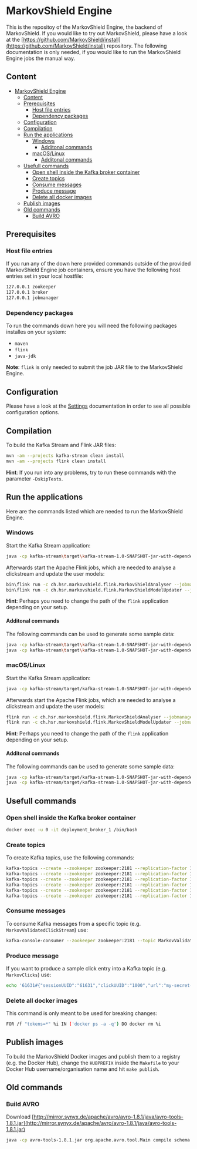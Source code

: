 # MarkovShield Engine
This is the repositoy of the MarkovShield Engine, the backend of MarkovShield. If you would like to try out MarkovShield, please have a look at the [https://github.com/MarkovShield/install](https://github.com/MarkovShield/install) repository. The following documentation is only needed, if you would like to run the MarkovShield Engine jobs the manual way.

## Content
* [MarkovShield Engine](#markovshield-engine)
	* [Content](#content)
	* [Prerequisites](#prerequisites)
		* [Host file entries](#host-file-entries)
		* [Dependency packages](#dependency-packages)
	* [Configuration](#configuration)
	* [Compilation](#compilation)
	* [Run the applications](#run-the-applications)
		* [Windows](#windows)
			* [Additonal commands](#additonal-commands)
		* [macOS/Linux](#macoslinux)
			* [Additonal commands](#additonal-commands)
	* [Usefull commands](#usefull-commands)
		* [Open shell inside the Kafka broker container](#open-shell-inside-the-kafka-broker-container)
		* [Create topics](#create-topics)
		* [Consume messages](#consume-messages)
		* [Produce message](#produce-message)
		* [Delete all docker images](#delete-all-docker-images)
	* [Publish images](#publish-images)
	* [Old commands](#old-commands)
		* [Build AVRO](#build-avro)


## Prerequisites

### Host file entries
If you run any of the down here provided commands outside of the provided MarkovShield Engine job containers, ensure you have the following host entries set in your local hostfile:
```bash
127.0.0.1 zookeeper
127.0.0.1 broker
127.0.0.1 jobmanager
```

### Dependency packages
To run the commands down here you will need the following packages installes on your system:

*  `maven`
*  `flink`
*  `java-jdk`

**Note**: `flink` is only needed to submit the job JAR file to the MarkovShield Engine.

## Configuration
Please have a look at the [Settings](documentations/SETTINGS.md) documentation in order to see all possible configuration options.

## Compilation
To build the Kafka Stream and Flink JAR files:
```bash
mvn -am --projects kafka-stream clean install
mvn -am --projects flink clean install
```
**Hint**: If you run into any problems, try to run these commands with the parameter `-DskipTests`.

## Run the applications
Here are the commands listed which are needed to run the MarkovShield Engine.

### Windows
Start the Kafka Stream application:
```bash
java -cp kafka-stream\target\kafka-stream-1.0-SNAPSHOT-jar-with-dependencies.jar ch.hsr.markovshield.kafkastream.application.MarkovShieldClickstreams
```

Afterwards start the Apache Flink jobs, which are needed to analyse a clickstream and update the user models:
```bash
bin\flink run -c ch.hsr.markovshield.flink.MarkovShieldAnalyser --jobmanager jobmanager:6123 C:\Users\<USER>\Documents\architecture_prototype\flink\target\flink-1.0-SNAPSHOT-jar-with-dependencies.jar
bin\flink run -c ch.hsr.markovshield.flink.MarkovShieldModelUpdater --jobmanager jobmanager:6123 C:\Users\<USER>\Documents\architecture_prototype\flink\target\flink-1.0-SNAPSHOT-jar-with-dependencies.jar
```
**Hint**: Perhaps you need to change the path of the `flink` application depending on your setup.

#### Additonal commands
The following commands can be used to generate some sample data:
```bash
java -cp kafka-stream\target\kafka-stream-1.0-SNAPSHOT-jar-with-dependencies.jar ch.hsr.markovshield.kafkastream.development_tools.generators.MarkovModelGenerator
java -cp kafka-stream\target\kafka-stream-1.0-SNAPSHOT-jar-with-dependencies.jar ch.hsr.markovshield.kafkastream.development_tools.generators.MarkovClickAndLoginGenerator
```

### macOS/Linux
Start the Kafka Stream application:
```bash
java -cp kafka-stream/target/kafka-stream-1.0-SNAPSHOT-jar-with-dependencies.jar ch.hsr.markovshield.kafkastream.application.MarkovShieldClickstreams
```

Afterwards start the Apache Flink jobs, which are needed to analyse a clickstream and update the user models:
```bash
flink run -c ch.hsr.markovshield.flink.MarkovShieldAnalyser --jobmanager jobmanager:6123 flink/target/flink-1.0-SNAPSHOT-jar-with-dependencies.jar
flink run -c ch.hsr.markovshield.flink.MarkovShieldModelUpdater --jobmanager jobmanager:6123 flink/target/flink-1.0-SNAPSHOT-jar-with-dependencies.jar
```
**Hint**: Perhaps you need to change the path of the `flink` application depending on your setup.

#### Additonal commands
The following commands can be used to generate some sample data:
```bash
java -cp kafka-stream/target/kafka-stream-1.0-SNAPSHOT-jar-with-dependencies.jar ch.hsr.markovshield.kafkastream.development_tools.generators.MarkovModelGenerator
java -cp kafka-stream/target/kafka-stream-1.0-SNAPSHOT-jar-with-dependencies.jar ch.hsr.markovshield.kafkastream.development_tools.generators.MarkovClickAndLoginGenerator
```

## Usefull commands

### Open shell inside the Kafka broker container
```bash
docker exec -u 0 -it deployment_broker_1 /bin/bash
```
### Create topics
To create Kafka topics, use the following commands:
```bash
kafka-topics --create --zookeeper zookeeper:2181 --replication-factor 1 --partitions 1 --topic MarkovLogins
kafka-topics --create --zookeeper zookeeper:2181 --replication-factor 1 --partitions 1 --topic MarkovClicks
kafka-topics --create --zookeeper zookeeper:2181 --replication-factor 1 --partitions 1 --topic MarkovUserModels
kafka-topics --create --zookeeper zookeeper:2181 --replication-factor 1 --partitions 1 --topic MarkovClickStreams
kafka-topics --create --zookeeper zookeeper:2181 --replication-factor 1 --partitions 1 --topic MarkovClickStreamAnalysis
kafka-topics --create --zookeeper zookeeper:2181 --replication-factor 1 --partitions 1 --topic MarkovValidatedClickStream
```

### Consume messages
To consume Kafka messages from a specific topic (e.g. `MarkovValidatedClickStream`) use:
```bash
kafka-console-consumer --zookeeper zookeeper:2181 --topic MarkovValidatedClickStream --from-beginning --property print.key=true
```

### Produce message
If you want to produce a sample click entry into a Kafka topic (e.g. `MarkovClicks`) use:
```bash
echo '61631#{"sessionUUID":"61631","clickUUID":"1000","url":"my-secret-url","urlRiskLevel":2,"timeStamp":1495602498740,"validationRequired":true}' | kafka-console-producer --broker-list localhost:9092 --topic MarkovClicks --property "parse.key=true" --property "key.separator=#";
```

### Delete all docker images
This command is only meant to be used for breaking changes:
```bash
FOR /f "tokens=*" %i IN ('docker ps -a -q') DO docker rm %i
```

## Publish images
To build the MarkovShield Docker images and publish them to a registry (e.g. the Docker Hub), change the `HUBPREFIX` inside the `Makefile` to your Docker Hub username/organisation name and hit `make publish`.

## Old commands

### Build AVRO
Download [http://mirror.synyx.de/apache/avro/avro-1.8.1/java/avro-tools-1.8.1.jar](http://mirror.synyx.de/apache/avro/avro-1.8.1/java/avro-tools-1.8.1.jar)
```bash
java -cp avro-tools-1.8.1.jar org.apache.avro.tool.Main compile schema TypeReuseTest.avsc CompoundSubTypeExtended.avsc DirWithOtherAvscFiles OutputDir
```
